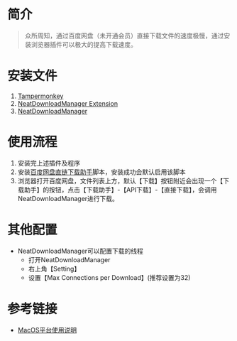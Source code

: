 # 简介
> 众所周知，通过百度网盘（未开通会员）直接下载文件的速度极慢，通过安装浏览器插件可以极大的提高下载速度。

# 安装文件
1. [Tampermonkey](https://chrome.google.com/webstore/detail/tampermonkey/dhdgffkkebhmkfjojejmpbldmpobfkfo)
2. [NeatDownloadManager Extension](https://chrome.google.com/webstore/detail/neatdownloadmanager-exten/cpcifbdmkopohnnofedkjghjiclmhdah/related)
3. [NeatDownloadManager](https://www.neatdownloadmanager.com/index.php/en/)

# 使用流程
1. 安装完上述插件及程序
2. 安装[百度网盘直链下载助手](https://note.youdao.com/)脚本，安装成功会默认启用该脚本
3. 浏览器打开百度网盘，文件列表上方，默认【下载】按钮附近会出现一个【下载助手】的按钮，点击【下载助手】-【API下载】-【直接下载】，会调用NeatDownloadManager进行下载。

# 其他配置
- NeatDownloadManager可以配置下载的线程
    - 打开NeatDownloadManager
    - 右上角【Setting】
    - 设置【Max Connections per Download】(推荐设置为32)


# 参考链接
- [MacOS平台使用说明](https://github.com/syhyz1990/baiduyun/wiki/MacOS%E5%B9%B3%E5%8F%B0%E4%BD%BF%E7%94%A8%E8%AF%B4%E6%98%8E)